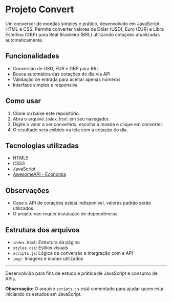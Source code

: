 # Projeto Convert

Um conversor de moedas simples e prático, desenvolvido em JavaScript, HTML e CSS. Permite converter valores de Dólar (USD), Euro (EUR) e Libra Esterlina (GBP) para Real Brasileiro (BRL) utilizando cotações atualizadas automaticamente.

## Funcionalidades
- Conversão de USD, EUR e GBP para BRL
- Busca automática das cotações do dia via API
- Validação de entrada para aceitar apenas números
- Interface simples e responsiva

## Como usar
1. Clone ou baixe este repositório.
2. Abra o arquivo `index.html` em seu navegador.
3. Digite o valor a ser convertido, escolha a moeda e clique em converter.
4. O resultado será exibido na tela com a cotação do dia.

## Tecnologias utilizadas
- HTML5
- CSS3
- JavaScript 
- [AwesomeAPI - Economia](https://docs.awesomeapi.com.br/api-de-moedas)

## Observações
- Caso a API de cotações esteja indisponível, valores padrão serão utilizados.
- O projeto não requer instalação de dependências.

## Estrutura dos arquivos
- `index.html`: Estrutura da página
- `styles.css`: Estilos visuais
- `scripts.js`: Lógica de conversão e integração com a API
- `img/`: Imagens e ícones utilizados

---

Desenvolvido para fins de estudo e prática de JavaScript e consumo de APIs.

**Observação:** O arquivo `scripts.js` está comentado para ajudar quem está iniciando os estudos em JavaScript. 